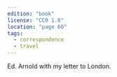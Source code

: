 ```yaml
---
edition: "book"
license: "CC0 1.0"
location: "page 60"
tags:
  - correspondence
  - travel
---
```

Ed. Arnold with my letter to London.
